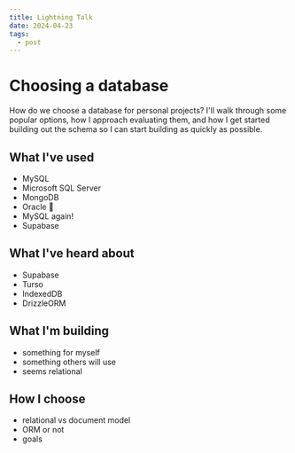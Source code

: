 ```yaml
---
title: Lightning Talk
date: 2024-04-23
tags:
  - post
---
```


# Choosing a database

How do we choose a database for personal projects? I'll walk through some popular options,  how I approach evaluating them, and how I get started building out the schema so I can start building as quickly as possible.

## What I've used

- MySQL
- Microsoft SQL Server
- MongoDB
- Oracle 😬
- MySQL again!
- Supabase

## What I've heard about

- Supabase
- Turso
- IndexedDB
- DrizzleORM

## What I'm building

- something for myself
- something others will use
- seems relational

## How I choose

- relational vs document model
- ORM or not
- goals
